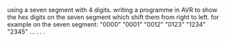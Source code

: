 using a seven segment with 4 digits.
writing a programme in AVR to show the hex digits on the seven segment which shift them from right to left.
for example on the seven segment: 
 "0000"
 "0001"
 "0012"
 "0123"
 "1234"
 "2345"
 ... 
 .
 .
 .